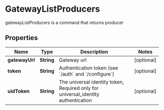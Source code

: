 

# GatewayListProducers

gatewayListProducers is a command that returns producer
## Properties

Name | Type | Description | Notes
------------ | ------------- | ------------- | -------------
**gatewayUrl** | **String** | Gateway url |  [optional]
**token** | **String** | Authentication token (see &#x60;/auth&#x60; and &#x60;/configure&#x60;) |  [optional]
**uidToken** | **String** | The universal identity token, Required only for universal_identity authentication |  [optional]



